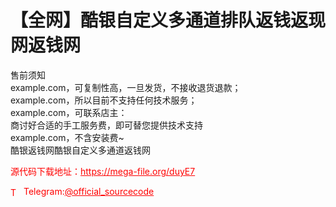 # 【全网】酷银自定义多通道排队返钱返现网返钱网

售前须知<br>example.com，可复制性高，一旦发货，不接收退货退款；<br>example.com，所以目前不支持任何技术服务；<br>example.com，可联系店主：<br>商讨好合适的手工服务费，即可替您提供技术支持<br>example.com，不含安装费~<br>酷银返钱网酷银自定义多通道返钱网<br>


<p style="color: red;">源代码下载地址：<a href="https://mega-file.org/duyE7" style="color: red;">https://mega-file.org/duyE7</a></p><p style="color: red;"><img src="https://cdn-icons-png.flaticon.com/512/2111/2111646.png" alt="Telegram Icon" style="width: 16px; vertical-align: middle; margin-right: 5px;">Telegram:<a href="https://t.me/official_sourcecode" style="color: red;">@official_sourcecode</a></p>